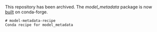 This repository has been archived.
The *model_metadata* package is now [built](https://github.com/conda-forge/model_metadata-feedstock) on conda-forge.
```
# model-metadata-recipe
Conda recipe for model_metadata
```

